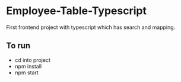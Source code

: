 # Employee-Table-Typescript
First frontend project with typescript which has search and mapping.

## To run 
- cd into project
- npm install 
- npm start
